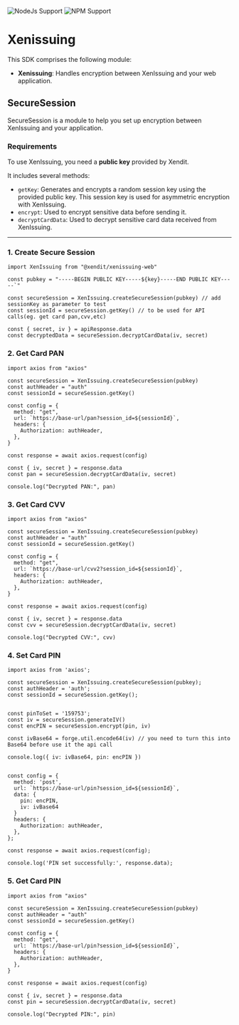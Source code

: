 ![NodeJs Support](https://img.shields.io/badge/nodejs-%3E=8.17.0-green)
![NPM Support](https://img.shields.io/badge/npm-%3E=6.14.15-green)

# Xenissuing

This SDK comprises the following module:

- **Xenissuing**: Handles encryption between XenIssuing and your web application.

## SecureSession

SecureSession is a module to help you set up encryption between XenIssuing and your application.

### Requirements

To use XenIssuing, you need a **public key** provided by Xendit.

It includes several methods:

- `getKey`: Generates and encrypts a random session key using the provided public key. This session key is used for asymmetric encryption with XenIssuing.
- `encrypt`: Used to encrypt sensitive data before sending it.
- `decryptCardData`: Used to decrypt sensitive card data received from XenIssuing.

---

### 1. Create Secure Session

```node
import XenIssuing from "@xendit/xenissuing-web"

const pubkey = "-----BEGIN PUBLIC KEY-----${key}-----END PUBLIC KEY-----`"

const secureSession = XenIssuing.createSecureSession(pubkey) // add sessionKey as parameter to test
const sessionId = secureSession.getKey() // to be used for API calls(eg. get card pan,cvv,etc)

const { secret, iv } = apiResponse.data
const decryptedData = secureSession.decryptCardData(iv, secret)
```

### 2. Get Card PAN

```node
import axios from "axios"

const secureSession = XenIssuing.createSecureSession(pubkey)
const authHeader = "auth"
const sessionId = secureSession.getKey()

const config = {
  method: "get",
  url: `https://base-url/pan?session_id=${sessionId}`,
  headers: {
    Authorization: authHeader,
  },
}

const response = await axios.request(config)

const { iv, secret } = response.data
const pan = secureSession.decryptCardData(iv, secret)

console.log("Decrypted PAN:", pan)
```

### 3. Get Card CVV

```node
import axios from "axios"

const secureSession = XenIssuing.createSecureSession(pubkey)
const authHeader = "auth"
const sessionId = secureSession.getKey()

const config = {
  method: "get",
  url: `https://base-url/cvv2?session_id=${sessionId}`,
  headers: {
    Authorization: authHeader,
  },
}

const response = await axios.request(config)

const { iv, secret } = response.data
const cvv = secureSession.decryptCardData(iv, secret)

console.log("Decrypted CVV:", cvv)
```

### 4. Set Card PIN

```node
import axios from 'axios';

const secureSession = XenIssuing.createSecureSession(pubkey);
const authHeader = 'auth';
const sessionId = secureSession.getKey();


const pinToSet = '159753';
const iv = secureSession.generateIV()
const encPIN = secureSession.encrypt(pin, iv)

const ivBase64 = forge.util.encode64(iv) // you need to turn this into Base64 before use it the api call

console.log({ iv: ivBase64, pin: encPIN })


const config = {
  method: 'post',
  url: `https://base-url/pin?session_id=${sessionId}`,
  data: {
    pin: encPIN,
    iv: ivBase64
  }
  headers: {
    Authorization: authHeader,
  },
};

const response = await axios.request(config);

console.log('PIN set successfully:', response.data);
```

### 5. Get Card PIN

```node
import axios from "axios"

const secureSession = XenIssuing.createSecureSession(pubkey)
const authHeader = "auth"
const sessionId = secureSession.getKey()

const config = {
  method: "get",
  url: `https://base-url/pin?session_id=${sessionId}`,
  headers: {
    Authorization: authHeader,
  },
}

const response = await axios.request(config)

const { iv, secret } = response.data
const pin = secureSession.decryptCardData(iv, secret)

console.log("Decrypted PIN:", pin)
```
